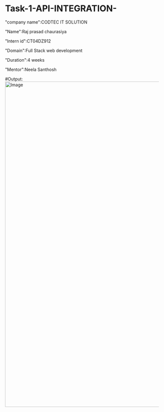 # Task-1-API-INTEGRATION-

"company name":CODTEC IT SOLUTION

"Name":Raj prasad chaurasiya

"Intern id":CT04DZ912

"Domain":Full Stack web development

"Duration":4 weeks

"Mentor":Neela Santhosh


#Output:<img width="1878" height="1064" alt="Image" src="https://github.com/user-attachments/assets/03489dca-4343-4104-baca-e4d6cf4ecacf" />

